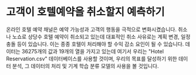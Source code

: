 # 고객이 호텔예약을 취소할지 예측하기
온라인 호텔 예약 채널은 예약 가능성과 고객의 행동을 극적으로 변화시켰습니다. 취소나 노쇼로 상당수 호텔 예약이 취소되고 있는데 대표적인 취소 사유로는 계획 변경, 일정 충돌 등이 있습니다. 이는 종종 호텔이 처리해야 할 수익 감소 요인이 될 수 있습니다.
데이터는 36275개의 값과 19개의 열을 가지고 있는데 여기서 우리는 "Hotel Reservation.csv" 데이터베이스를 사용할 것이며, 우리의 목표를 달성하기 위한 데이터 분석, 그 데이터의 처리 및 기계 학습 분류 모델의 사용을 볼 것입니다.
